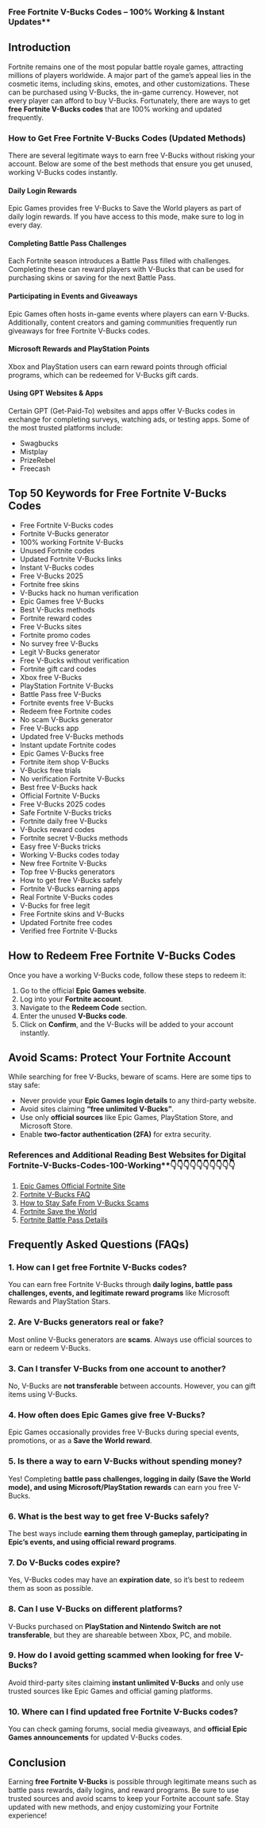 ### Free Fortnite V-Bucks Codes – 100% Working & Instant Updates**

## Introduction

Fortnite remains one of the most popular battle royale games, attracting millions of players worldwide. A major part of the game’s appeal lies in the cosmetic items, including skins, emotes, and other customizations. These can be purchased using V-Bucks, the in-game currency. However, not every player can afford to buy V-Bucks. Fortunately, there are ways to get **free Fortnite V-Bucks codes** that are 100% working and updated frequently.



### How to Get Free Fortnite V-Bucks Codes (Updated Methods)
There are several legitimate ways to earn free V-Bucks without risking your account. Below are some of the best methods that ensure you get unused, working V-Bucks codes instantly.

#### Daily Login Rewards
Epic Games provides free V-Bucks to Save the World players as part of daily login rewards. If you have access to this mode, make sure to log in every day.

#### Completing Battle Pass Challenges
Each Fortnite season introduces a Battle Pass filled with challenges. Completing these can reward players with V-Bucks that can be used for purchasing skins or saving for the next Battle Pass.

#### Participating in Events and Giveaways
Epic Games often hosts in-game events where players can earn V-Bucks. Additionally, content creators and gaming communities frequently run giveaways for free Fortnite V-Bucks codes.

#### Microsoft Rewards and PlayStation Points
Xbox and PlayStation users can earn reward points through official programs, which can be redeemed for V-Bucks gift cards.

#### Using GPT Websites & Apps
Certain GPT (Get-Paid-To) websites and apps offer V-Bucks codes in exchange for completing surveys, watching ads, or testing apps. Some of the most trusted platforms include:
- Swagbucks
- Mistplay
- PrizeRebel
- Freecash

## **Top 50 Keywords for Free Fortnite V-Bucks Codes**
- Free Fortnite V-Bucks codes
- Fortnite V-Bucks generator
- 100% working Fortnite V-Bucks
- Unused Fortnite codes
- Updated Fortnite V-Bucks links
- Instant V-Bucks codes
- Free V-Bucks 2025
- Fortnite free skins
- V-Bucks hack no human verification
- Epic Games free V-Bucks
- Best V-Bucks methods
- Fortnite reward codes
- Free V-Bucks sites
- Fortnite promo codes
- No survey free V-Bucks
- Legit V-Bucks generator
- Free V-Bucks without verification
- Fortnite gift card codes
- Xbox free V-Bucks
- PlayStation Fortnite V-Bucks
- Battle Pass free V-Bucks
- Fortnite events free V-Bucks
- Redeem free Fortnite codes
- No scam V-Bucks generator
- Free V-Bucks app
- Updated free V-Bucks methods
- Instant update Fortnite codes
- Epic Games V-Bucks free
- Fortnite item shop V-Bucks
- V-Bucks free trials
- No verification Fortnite V-Bucks
- Best free V-Bucks hack
- Official Fortnite V-Bucks
- Free V-Bucks 2025 codes
- Safe Fortnite V-Bucks tricks
- Fortnite daily free V-Bucks
- V-Bucks reward codes
- Fortnite secret V-Bucks methods
- Easy free V-Bucks tricks
- Working V-Bucks codes today
- New free Fortnite V-Bucks
- Top free V-Bucks generators
- How to get free V-Bucks safely
- Fortnite V-Bucks earning apps
- Real Fortnite V-Bucks codes
- V-Bucks for free legit
- Free Fortnite skins and V-Bucks
- Updated Fortnite free codes
- Verified free Fortnite V-Bucks

## **How to Redeem Free Fortnite V-Bucks Codes**
Once you have a working V-Bucks code, follow these steps to redeem it:
1. Go to the official **Epic Games website**.
2. Log into your **Fortnite account**.
3. Navigate to the **Redeem Code** section.
4. Enter the unused **V-Bucks code**.
5. Click on **Confirm**, and the V-Bucks will be added to your account instantly.

## **Avoid Scams: Protect Your Fortnite Account**
While searching for free V-Bucks, beware of scams. Here are some tips to stay safe:
- Never provide your **Epic Games login details** to any third-party website.
- Avoid sites claiming **“free unlimited V-Bucks”**.
- Use only **official sources** like Epic Games, PlayStation Store, and Microsoft Store.
- Enable **two-factor authentication (2FA)** for extra security.

 ### References and Additional Reading Best Websites for Digital  Fortnite-V-Bucks-Codes-100-Working**👇👇👇👇👇👇👇👇👇👇

1. [Epic Games Official Fortnite Site](https://sthcodes.com/fortnite/)
2. [Fortnite V-Bucks FAQ](https://dmfarid.com/fortnite/)
3. [How to Stay Safe From V-Bucks Scams](https://dmfarid.com/fortnite/)
4. [Fortnite Save the World](https://dmfarid.com/fortnite//)
5. [Fortnite Battle Pass Details](https://dmfarid.com/fortnite/)

## **Frequently Asked Questions (FAQs)**

### 1. How can I get free Fortnite V-Bucks codes?
You can earn free Fortnite V-Bucks through **daily logins, battle pass challenges, events, and legitimate reward programs** like Microsoft Rewards and PlayStation Stars.

### 2. Are V-Bucks generators real or fake?
Most online V-Bucks generators are **scams**. Always use official sources to earn or redeem V-Bucks.

### 3. Can I transfer V-Bucks from one account to another?
No, V-Bucks are **not transferable** between accounts. However, you can gift items using V-Bucks.

### 4. How often does Epic Games give free V-Bucks?
Epic Games occasionally provides free V-Bucks during special events, promotions, or as a **Save the World reward**.

### 5. Is there a way to earn V-Bucks without spending money?
Yes! Completing **battle pass challenges, logging in daily (Save the World mode), and using Microsoft/PlayStation rewards** can earn you free V-Bucks.

### 6. What is the best way to get free V-Bucks safely?
The best ways include **earning them through gameplay, participating in Epic’s events, and using official reward programs**.

### 7. Do V-Bucks codes expire?
Yes, V-Bucks codes may have an **expiration date**, so it’s best to redeem them as soon as possible.

### 8. Can I use V-Bucks on different platforms?
V-Bucks purchased on **PlayStation and Nintendo Switch are not transferable**, but they are shareable between Xbox, PC, and mobile.

### 9. How do I avoid getting scammed when looking for free V-Bucks?
Avoid third-party sites claiming **instant unlimited V-Bucks** and only use trusted sources like Epic Games and official gaming platforms.

### 10. Where can I find updated free Fortnite V-Bucks codes?
You can check gaming forums, social media giveaways, and **official Epic Games announcements** for updated V-Bucks codes.

## Conclusion
Earning **free Fortnite V-Bucks** is possible through legitimate means such as battle pass rewards, daily logins, and reward programs. Be sure to use trusted sources and avoid scams to keep your Fortnite account safe. Stay updated with new methods, and enjoy customizing your Fortnite experience!

